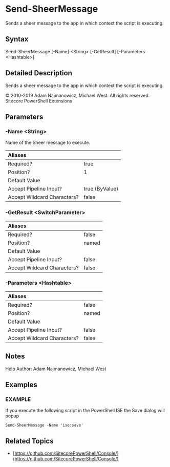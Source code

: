# Send-SheerMessage

Sends a sheer message to the app in which context the script is executing.

## Syntax

Send-SheerMessage \[-Name\] &lt;String&gt; \[-GetResult\] \[-Parameters &lt;Hashtable&gt;\]

## Detailed Description

Sends a sheer message to the app in which context the script is executing.

© 2010-2019 Adam Najmanowicz, Michael West. All rights reserved. Sitecore PowerShell Extensions

## Parameters

### -Name  &lt;String&gt;

Name of the Sheer message to execute.

| Aliases |  |
| :--- | :--- |
| Required? | true |
| Position? | 1 |
| Default Value |  |
| Accept Pipeline Input? | true \(ByValue\) |
| Accept Wildcard Characters? | false |

### -GetResult  &lt;SwitchParameter&gt;

| Aliases |  |
| :--- | :--- |
| Required? | false |
| Position? | named |
| Default Value |  |
| Accept Pipeline Input? | false |
| Accept Wildcard Characters? | false |

### -Parameters  &lt;Hashtable&gt;

| Aliases |  |
| :--- | :--- |
| Required? | false |
| Position? | named |
| Default Value |  |
| Accept Pipeline Input? | false |
| Accept Wildcard Characters? | false |

## Notes

Help Author: Adam Najmanowicz, Michael West

## Examples

### EXAMPLE

If you execute the following script in the PowerShell ISE the Save dialog will popup

```text
Send-SheerMessage -Name 'ise:save'
```

## Related Topics

* [https://github.com/SitecorePowerShell/Console/](https://github.com/SitecorePowerShell/Console/) 

